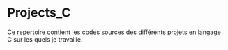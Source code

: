 # Projects_C
Ce repertoire contient les codes sources des différents projets en langage C sur les quels je travaille.
